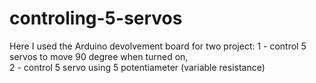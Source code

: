 # controling-5-servos
Here I used the Arduino devolvement board for two project:
1 - control 5 servos to move 90 degree when turned on,       
2 - control 5 servo using 5 potentiameter (variable resistance) 
